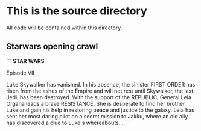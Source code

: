 <h1>This is the source directory</h1>

All code will be contained within this directory.

<h2>Starwars opening crawl</h2>
```
<b>STAR</b>
<b>WARS</b>

Episode VII

Luke Skywalker has vanished. In his absence, the sinister FIRST ORDER has risen from the ashes of the Empire and will not rest until Skywalker, the last Jedi, 
has been destroyed.
With the support of the REPUBLIC, General Leia Organa leads a brave RESISTANCE. She is desperate to find her brother Luke and gain his help in restoring peace and 
justice to the galaxy.
Leia has sent her most daring pilot on a secret mission to Jakku, where an old ally has discovered a clue to Luke's whereabouts....```
